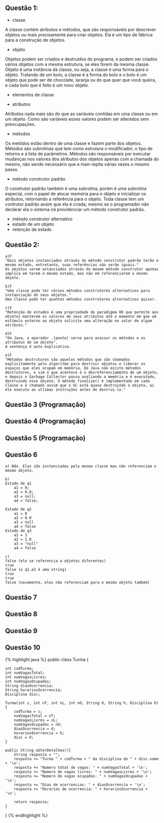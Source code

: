 ## Questão 1:

* classe

A classe contém atributos e métodos, que são responsáveis por descrever objetos ou mais precisamente para criar objetos. Ela é um tipo de fábrica para a construção de objetos.
* objeto

Objetos podem ser criados e destruídos do programa, e podem ser criados vários objetos com a mesma estrutura, se eles forem da mesma classe. Objeto é uma instância da classe, ou seja, a classe é uma forma para o objeto. Tratando de um bolo, a classe é a forma do bolo e o bolo é um objeto que pode ser de chocolate, laranja ou do que quer que você queira, e cada bolo que é feito é um novo objeto. 
* elementos de classe

* atributos

Atributos nada mais são do que as variáveis contidas em uma classe ou em um objeto. Como são variáveis esses valores podem ser alterados sem preocupações.
* métodos

Os metódos estão dentro de uma classe e fazem parte dos objetos. Métodos são subrotinas que tem como estrutura o modificador, o tipo de retorno e a lista de parâmetros. Métodos são responsáveis por executar mudanças nos valores dos atributos dos objetos apenas com a chamada do mesmo, não sendo necessário que a main repita várias vezes o mesmo passo. 
* método construtor padrão

O construtor padrão também é uma subrotina, porém é uma subrotina especial, com o papel de alocar memória para o objeto e inicializar os atributos, retornando a referência para o objeto. Toda classe tem um contrutor padrão assim que ela é criada, mesmo se o programador não declarar ela o sistema irá providenciar um método construtor padrão.
* método construtor alternativo
* estado de um objeto
* retenção de estado

## Questão 2:
	
	a)F
	"Dois objetos instanciados através do método construtor padrão terão o mesmo estado, entretanto, suas referências não serão iguais."
	Os objetos serem estanciados através do mesmo método construtor apenas implica em terem o mesmo estado, mas não em referenciarem o mesmo objeto.
		
	b)F
	"Uma classe pode ter vários métodos construtores alternativos para instanciação de seus objetos."
	Uma Classe pode ter quantos métodos construtores alternativos quiser.	
	
	c)V
	"Retenção de estados é uma propriedade do paradigma OO que permite aos objetos manterem os valores de seus atributos até o momento em que um estímulo externo ao objeto solicite uma alteração no valor de algum atributo."
	
	d)F
	"Em Java, o operador .(ponto) serve para acessar os métodos e os atributos de um objeto".
	A sentença é auto explicativa. 
	
	e)F
	"Métodos destrutores são aqueles métodos que são chamados explicitamente pelo algoritmo para destruir objetos e liberar os espaços que eles ocupam em memória. Em Java não existe métodos destrutores, e sim o que acontece é o desreferenciamento de um objeto, e depois o Garbage Collector passa avaliando a memória e é executado, destruindo esse objeto. O método finalize() é implementado em cada Classe e é chamado assim que o GC está quase destruindo o objeto, ai ele executa as ultimas instruções antes de destrui-lo."

## Questão 3 (Programação)

## Questão 4 (Programação)

## Questão 5 (Programação)

## Questão 6
	
	a) Não. Elas são instanciadas pela mesma classe mas não referenciam o mesmo objeto.
	
	b)
	Estado de q1 
		a1 = 0;
		a2 = 0.0;
		a3 = null;
		a4 = false;
	
	Estado de q2 
		a1 = 0
		a2 = 0.0
		a3 = null 
		a4 = false
	Estado de q3
		a1 = 1
		a2 = 1.0
		a3 = "null" 
		a4 = false	
	
	c)
	false (ele se referencia a objetos diferentes)
	true 
	false (o q1.a3 é uma string)
	true	
	true
	false (novamente, eles não referenciam para o mesmo objeto também)

## Questão 7

## Questão 8

## Questão 9

## Questão 10

{% highlight java %}
public class Turma {
    
    int codTurma;
    int numVagasTotal;
    int numVagasLivres;
    int numVagasOcupadas;
    String diasOcorrencia;
    String horariosOcorrencia;
    Disciplina disc;
    
    Turma(int c, int nT, int nL, int nO, String d, String h, Disciplina D){
        codTurma = c;
        numVagasTotal = nT;
        numVagasLivres = nL;
        numVagasOcupadas = nO;
        diasOcorrencia = d;
        horariosOcorrencia = h;
        disc = D;
    }
    
    public String obterDetalhes(){
        String resposta = "";
        resposta += "Turma " + codTurma + " da disciplina de " + disc.nome + '\n';
        resposta += "Numero total de vagas: " + numVagasTotal + '\n';
        resposta += "Numero de vagas livres: " + numVagasLivres + '\n';
        resposta += "Numero de vagas ocupadas: " + numVagasOcupadas + '\n';
        resposta += "Dias de ocorrencias: " + diasOcorrencia + '\n';
        resposta += "Horarios de ocorrencia: " + horariosOcorrencia + '\n';
             
        return resposta;
    }
}
{% endhighlight %}
